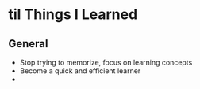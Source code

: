 # til Things I Learned


## General

- Stop trying to memorize, focus on learning concepts
- Become a quick and efficient learner
- 